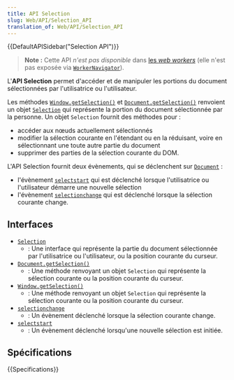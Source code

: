 ```yaml
---
title: API Selection
slug: Web/API/Selection_API
translation_of: Web/API/Selection_API
---
```


{{DefaultAPISidebar("Selection API")}}

> **Note :** Cette API _n'est pas disponible_ dans [les <i lang="en">web workers</i>](/fr/docs/Web/API/Web_Workers_API) (elle n'est pas exposée via [`WorkerNavigator`](/fr/docs/Web/API/WorkerNavigator)).

L'**API Selection** permet d'accéder et de manipuler les portions du document sélectionnées par l'utilisatrice ou l'utilisateur.

Les méthodes [`Window.getSelection()`](/fr/docs/Web/API/Window/getSelection) et [`Document.getSelection()`](/fr/docs/Web/API/Document/getSelection) renvoient un objet [`Selection`](/fr/docs/Web/API/Selection) qui représente la portion du document sélectionnée par la personne. Un objet `Selection` fournit des méthodes pour&nbsp;:

- accéder aux nœuds actuellement sélectionnés
- modifier la sélection courante en l'étendant ou en la réduisant, voire en sélectionnant une toute autre partie du document
- supprimer des parties de la sélection courante du DOM.

L'API Selection fournit deux évènements, qui se déclenchent sur [`Document`](/fr/docs/Web/API/Document)&nbsp;:

- l'évènement [`selectstart`](/fr/docs/Web/API/Document/selectstart_event) qui est déclenché lorsque l'utilisatrice ou l'utilisateur démarre une nouvelle sélection
- l'évènement [`selectionchange`](/fr/docs/Web/API/Document/selectionchange_event) qui est déclenché lorsque la sélection courante change.

## Interfaces

- [`Selection`](/fr/docs/Web/API/Selection)
  - : Une interface qui représente la partie du document sélectionnée par l'utilisatrice ou l'utilisateur, ou la position courante du curseur.
- [`Document.getSelection()`](/fr/docs/Web/API/Document/getSelection)
  - : Une méthode renvoyant un objet `Selection` qui représente la sélection courante ou la position courante du curseur.
- [`Window.getSelection()`](/fr/docs/Web/API/Window/getSelection)
  - : Une méthode renvoyant un objet `Selection` qui représente la sélection courante ou la position courante du curseur.
- [`selectionchange`](/fr/docs/Web/API/Document/selectionchange_event)
  - : Un évènement déclenché lorsque la sélection courante change.
- [`selectstart`](/fr/docs/Web/API/Document/selectstart_event)
  - : Un évènement déclenché lorsqu'une nouvelle sélection est initiée.

## Spécifications

{{Specifications}}
